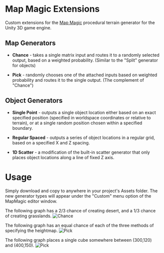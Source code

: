 # Map Magic Extensions
Custom extensions for the <a href="http://www.denispahunov.ru/MapMagic/">Map Magic</a> procedural terrain generator for the Unity 3D game engine.

## Map Generators
- **Chance** - takes a single matrix input and routes it to a randomly selected output, based on a weighted probability. (Similar to the "Split" generator for objects)

- **Pick** - randomly chooses one of the attached inputs based on weighted probability and routes it to the single output. (The complement of "Chance")
  
## Object Generators
- **Single Point** - outputs a single object location either based on an exact specified position (specified in worldspace coordinates or relative to terrain), or at a single random position chosen within a specified boundary. 

- **Regular Spaced** - outputs a series of object locations in a regular grid, based on a specified X and Z spacing. 

- **1D Scatter** - a modification of the built-in scatter generator that only places object locations along a line of fixed Z axis.

# Usage
Simply download and copy to anywhere in your project's Assets folder. The new generator types will appear under the "Custom" menu option of the MapMagic editor window.

The following graph has a 2/3 chance of creating desert, and a 1/3 chance of creating grasslands.
![Chance](https://raw.githubusercontent.com/alastaira/MapMagicExtensions/master/Docs/MMX_chance.png)

The following graph has an equal chance of each of the three methods of specifying the heightmap.
![Pick](https://raw.githubusercontent.com/alastaira/MapMagicExtensions/master/Docs/MMX_pick.png)

The following graph places a single cube somewhere between (300,120) and (400,150).
![Pick](https://raw.githubusercontent.com/alastaira/MapMagicExtensions/master/Docs/MMX_singlepoint.png)
